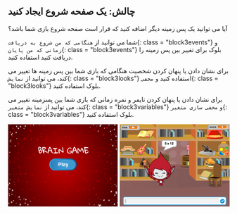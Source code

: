 ## چالش: یک صفحه شروع ایجاد کنید

آیا می توانید یک پس زمینه دیگر اضافه کنید که قرار است صفحه شروع بازی شما باشد؟

شما می توانید از `هنگامی که من شروع به دریافت`{: class = "block3events"} و `زمانی که من پایان`{: class = "block3events"} بلوک برای تغییر بین پس زمینه را دریافت کنید استفاده کنید.

برای نشان دادن یا پنهان کردن شخصیت هنگامی که بازی شما بین پس زمینه ها تغییر می کند، می توانید از `نمایش`{: class = "block3looks"} استفاده کنید و `مخفی`{: class = "block3looks"} بلوک استفاده کنید.

برای نشان دادن یا پنهان کردن تایمر و نمره زمانی که بازی شما بین پسزمینه تغییر می کند، می توانید از `نمایش متغیر`{: class = "block3variables"} و `مخفی سازی متغیر`{: class = "block3variables"} بلوک استفاده کنید.

![صفحه اغازین](images/brain-startscreen.png)